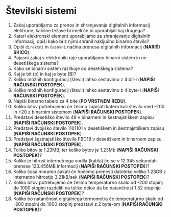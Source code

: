 # Številski sistemi

1. Zakaj uporabljamo za prenos in shranjevanje digitalnih informacij elektrone, kakšne težave bi imeli če bi uporabljali kaj drugega?
2. Kateri elektronski element uporabljamo za shranjevanje digitalnih informacij, opiši kako bi z njimi shranil naključno binarno število?
3. Opiši `direktni` in `časovni` načina prenosa digitalnih informacij (**NARIŠI SKICO**).  
4. Pojasni zakaj v elektroniki raje uporabljamo binarni sistem in ne desetiškega sistema?
5. Kako se binarni sistem razlikuje od desetiškega sistema?
6. Kaj je bit (b) in kaj je byte (B)?
7. Koliko možnih konfiguracij (števil) lahko sestavimo z 4 bit-i (**NAPIŠI RAČUNSKI POSTOPEK**).
8. Koliko možnih konfiguracij (števil) lahko sestavimo z 4 byte-i (**NAPIŠI RAČUNSKI POSTOPEK**).
9. Napiši binarno tabelo za 4 bite (**PO VRSTNEM REDU**).
10. Koliko bitov potrebujemo če želimo zapisati katero koli število med -200 in +20 z binarnim sistemom (**NAPIŠI RAČUNSKI POSTOPEK**).
11. Predstavi desetiško število 49 v binarnem in šestnajstiškem zapisu (**NAPIŠI RAČUNSKI POSTOPEK**).
12. Predstavi dvojiško število 1101101 v desetiškem in šestnajstiškem zapisu (**NAPIŠI RAČUNSKI POSTOPEK**).
13. Predstavi šestnajstiško število FBC18 v desetiškem in binarnem zapisu (**NAPIŠI RAČUNSKI POSTOPEK**).
14. Toliko bitov je 1.23MB, ter koliko bytov je 1.23Mb (**NAPIŠI RAČUNSKI POSTOPEK**)?
15. Koliko je hitrost internetnega vodila (kabla) če se v 12.345 sekundah prenese 123.456MB informacij (**NAPIŠI RAČUNSKI POSTOPEK**)?
16. Koliko časa moramo čakati če hočemo prenesti datoteko veliko 1.23GB z internetno hitrostjo 3.21kB/sek (**NAPIŠI RAČUNSKI POSTOPEK**)?
17. Koliko bitov potrebujemo če želimo temperaturno skalo od -200 stopinj do 1000 stopinj razdeliti na toliko delov da bo natančnost 1.52 stopinje (**NAPIŠI RAČUNSKI POSTOPEK**)?
18. Koliko bo natančnost digitalnega termometra če temperaturno skalo od -200 stopinj do 1000 stopinj predstavi z 2 byte-om (**NAPIŠI RAČUNSKI POSTOPEK**)? 

